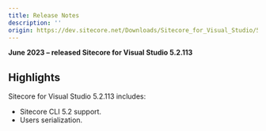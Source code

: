 ```yaml
---
title: Release Notes
description: ''
origin: https://dev.sitecore.net/Downloads/Sitecore_for_Visual_Studio/5x/Sitecore_for_Visual_Studio_52113/Release_Notes
---
```


**June 2023 – released Sitecore for Visual Studio 5.2.113**

## Highlights

Sitecore for Visual Studio 5.2.113 includes:

-   Sitecore CLI 5.2 support.
-   Users serialization.